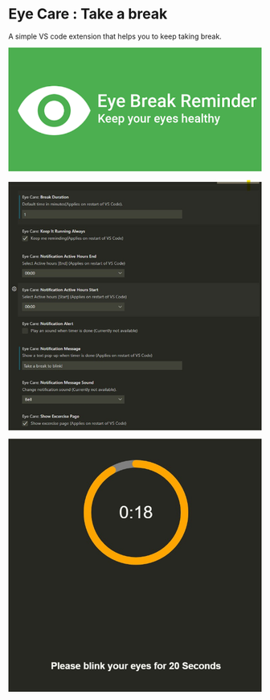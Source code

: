 # Eye Care : Take a break

A simple VS code extension that helps you to keep taking break.

![Preview](https://raw.githubusercontent.com/anupkmr03/hackthon2021/main/eyecare/img/readme.png)

![Preview](https://raw.githubusercontent.com/anupkmr03/hackthon2021/main/eyecare/img/settings.jpg)

![Preview](https://raw.githubusercontent.com/anupkmr03/hackthon2021/main/eyecare/img/timer_orange.jpg)